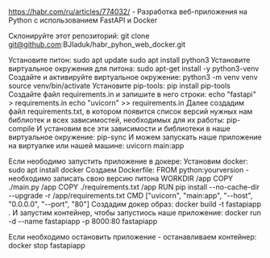 https://habr.com/ru/articles/774032/ - Разработка веб-приложения на Python с использованием FastAPI и Docker

Склонируйте этот репозиторий:
git clone git@github.com:BJIaduk/habr_pyhon_web_docker.git

Установите питон:
sudo apt update
sudo apt install python3
Установите виртуальное окружения для питона:
sudo apt-get install -y python3-venv
Создайте и активируйте виртуальное окружение:
python3 -m venv venv
source venv/bin/activate
Установите pip-tools:
pip install pip-tools
Создайте файл requirements.in и запишите в него строки:
echo "fastapi" > requirements.in
echo "uvicorn" >> requirements.in
Далее создадим файл requirements.txt, в котором появится список версий нужных нам библиотек и всех зависимостей, необходимых для их работы:
pip-compile
И установим все эти зависимости и библиотеки в наше виртуальное окружение:
pip-sync
И можем запускать наше приложение на виртуалке или нашей машине:
uvicorn main:app

Если неободимо запустить приложение в докере:
Установим docker:
sudo apt install docker
Создаем Dockerfile:
  FROM python:yourversion - необходимо записать свою версию питона
  WORKDIR /app
  COPY ./main.py /app
  COPY ./requirements.txt /app
  RUN pip install --no-cache-dir --upgrade -r /app/requirements.txt
  CMD ["uvicorn", "main:app", "--host", "0.0.0.0", "--port", "80"]
Создадим докер образ:
docker build -t fastapiapp .
И запустим контейнер, чтобы запустиось наше приложение:
docker run -d --name fastapiapp -p 8000:80 fastapiapp

Если необходимо остановить приложение - останавливаем контейнер:
docker stop fastapiapp